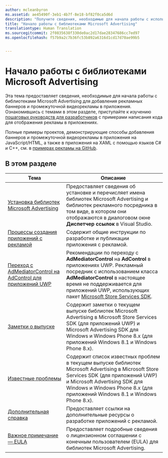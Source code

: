 ```yaml
---
author: mcleanbyron
ms.assetid: ae45490f-3eb1-4b7f-8e18-bf82f0ca5d6d
description: "Получите сведения, необходимые для начала работы с использованием библиотек Microsoft Advertising для добавления рекламных баннеров и промежуточной видеорекламы в приложения."
title: "Начало работы с библиотеками Microsoft Advertising"
translationtype: Human Translation
ms.sourcegitcommit: 2f0835638f330de0ac2d17dae28347686cc7ed97
ms.openlocfilehash: f57b9a2c7b36fc53b892a6316d1cd17d70ae99b5


---
```


# Начало работы с библиотеками Microsoft Advertising




Эта тема предоставляет сведения, необходимые для начала работы с библиотеками Microsoft Advertising для добавления рекламных баннеров и промежуточной видеорекламы в приложения. Ознакомившись с темами в этом разделе, приступайте к изучению [пошаговых руководств для разработчиков](developer-walkthroughs.md) с примерами написания кода для отображения рекламы в приложениях.

Полные примеры проектов, демонстрирующие способы добавления баннеров и промежуточной видеорекламы в приложения на JavaScript/HTML, а также в приложения на XAML с помощью языков C# и C++, см. в [примерах рекламы на GitHub](http://aka.ms/githubads).

 

## В этом разделе

| Тема                                                                                                       | Описание                 |
|-------------------------------------------------------------------------------------------------------------|-----------------------------|
| [Установка библиотек Microsoft Advertising](install-the-microsoft-advertising-libraries.md) |  Предоставляет сведения об установке и перечисляет имена библиотек Microsoft Advertising и библиотек рекламного посредника в том виде, в котором они отображаются в диалоговом окне **Диспетчер ссылок** в Visual Studio.  |
| [Процессы создания приложений с рекламой](workflows-for-creating-apps-with-ads.md)     |  Содержит общие инструкции по разработке и публикации приложения с рекламой.   |
| [Переход с AdMediatorControl на AdControl для приложений UWP](migrate-from-admediatorcontrol-to-adcontrol.md)  | Рекомендации по переходу с **AdMediatorControl** на **AdControl** в приложениях UWP. Рекламный посредник с использованием класса **AdMediatorControl** в настоящее время не поддерживается для приложений UWP, использующих пакет [Microsoft Store Services SDK](http://aka.ms/store-em-sdk).   |
| [Заметки о выпуске](release-notes-for-the-advertising-libraries.md)         |  Содержит заметки о текущем выпуске библиотек Microsoft Advertising в Microsoft Store Services SDK (для приложений UWP) и Microsoft Advertising SDK для Windows и Windows Phone 8.x (для приложений Windows 8.1 и Windows Phone 8.x).   |
| [Известные проблемы](known-issues-for-the-advertising-libraries.md)      |  Содержит список известных проблем в текущем выпуске библиотек Microsoft Advertising в Microsoft Store Services SDK (для приложений UWP) и Microsoft Advertising SDK для Windows и Windows Phone 8.x (для приложений Windows 8.1 и Windows Phone 8.x).   |
| [Дополнительная справка](additional-help.md)                                    |   Предоставляет ссылки на дополнительные ресурсы о разработке приложений с рекламой.  |
| [Важное примечание— EULA](important-notice-eula.md)                                    |   Предоставляет подробные сведения о лицензионном соглашении с конечным пользователем (EULA) для библиотек Microsoft Advertising.   |


 

 



<!--HONumber=Sep16_HO2-->


